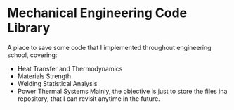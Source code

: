 # Mechanical Engineering Code Library
A place to save some code that I implemented throughout engineering school, covering:
- Heat Transfer and Thermodynamics
- Materials Strength
- Welding Statistical Analysis
- Power Thermal Systems
Mainly, the objective is just to store the files ina  repository, that I can revisit anytime in the future.
